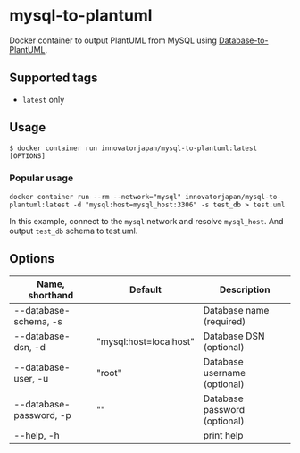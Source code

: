 # mysql-to-plantuml
Docker container to output PlantUML from MySQL using [Database-to-PlantUML](https://github.com/Hywan/Database-to-PlantUML).

## Supported tags
- `latest` only

## Usage
```
$ docker container run innovatorjapan/mysql-to-plantuml:latest [OPTIONS]
```

### Popular usage
```
docker container run --rm --network="mysql" innovatorjapan/mysql-to-plantuml:latest -d "mysql:host=mysql_host:3306" -s test_db > test.uml
```
In this example, connect to the `mysql` network and resolve `mysql_host`. And output `test_db` schema to test.uml.

## Options
| Name, shorthand | Default | Description |
| --- | --- | --- |
| --database-schema, -s |  | Database name (required) |
| --database-dsn, -d | "mysql:host=localhost" | Database DSN (optional) |
| --database-user, -u | "root" | Database username (optional) |
| --database-password, -p | "" | Database password (optional) |
| --help, -h |  | print help |
